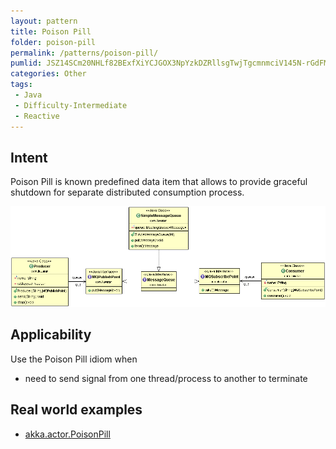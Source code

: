 ```yaml
---
layout: pattern
title: Poison Pill
folder: poison-pill
permalink: /patterns/poison-pill/
pumlid: JSZ14SCm20NHLf82BExfXiYCJGOX3NpYzkDZRllsgTwjTgcmnmciV145N-rGdFMkbEZJ8OxMvo2rkXWSzE4lRxka7huj1YGyQN3UGMjgpdkh6Gdwlrl5QAk6_G00
categories: Other
tags:
 - Java
 - Difficulty-Intermediate
 - Reactive
---
```


## Intent
Poison Pill is known predefined data item that allows to provide
graceful shutdown for separate distributed consumption process.

![alt text](etc/poison-pill.png "Poison Pill")

## Applicability
Use the Poison Pill idiom when

* need to send signal from one thread/process to another to terminate

## Real world examples

* [akka.actor.PoisonPill](http://doc.akka.io/docs/akka/2.1.4/java/untyped-actors.html)
